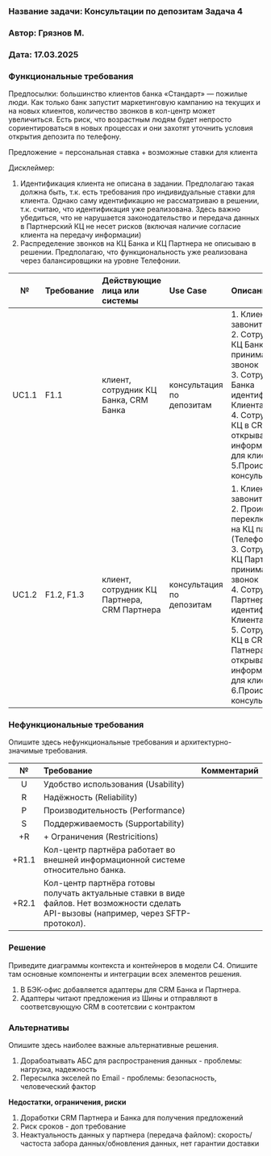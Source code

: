 ﻿### <a name="_b7urdng99y53"></a>**Название задачи:** Консультации по депозитам Задача 4
### <a name="_hjk0fkfyohdk"></a>**Автор:** Грязнов М.
### <a name="_uanumrh8zrui"></a>**Дата:** 17.03.2025
### <a name="_3bfxc9a45514"></a>**Функциональные требования**
Предпосылки:  большинство клиентов банка «Стандарт» — пожилые люди. Как только банк запустит маркетинговую кампанию на текущих и на новых клиентов, количество звонков в кол-центр может увеличиться. Есть риск, что возрастным людям будет непросто сориентироваться в новых процессах и они захотят уточнить условия открытия депозита по телефону. 

Предложение = персональная ставка + возможные ставки для клиента

Дисклеймер: 
1. Идентификация клиента не описана в задании. Предполагаю такая должна быть, т.к. есть требования про индивидуальные ставки для клиента. Однако саму идентификацию не рассматриваю в решении, т.к. считаю, что идентификация уже реализована.
Здесь важно убедиться, что не нарушается законодательство и передача данных в Партнерский КЦ не несет рисков (включая наличие согласие клиента на передачу информации)
2. Распределение звонков на КЦ Банка и КЦ Партнера не описываю в решении. Предполагаю, что функциональность уже реализована через балансировщики на уровне Телефонии.

|**№**|**Требование**|**Действующие лица или системы**|**Use Case**|**Описание**|
| :-: | :- | :- | :- | :- |
|UC1.1|F1.1|клиент, сотрудник КЦ Банка, CRM Банка|консультация по депозитам|1. Клиент завонит в КЦ<br/>2. Сотрудник КЦ Банка принимает звонок <br/>3. Сотруник КЦ Банка идентифицирует Клиента<br/>4. Сотрудник КЦ в CRM Банка открывает информацию для клиента<br/>5.Происходит консультация  |
|UC1.2|F1.2, F1.3|клиент, сотрудник КЦ Партнера, CRM Партнера|консультация по депозитам|1. Клиент завонит в КЦ<br/>2. Происходит переключение на КЦ патнера (Телефония)<br/>3. Сотрудник КЦ Партнера принимает звонок <br/>4. Сотруник КЦ Партнера идентифицирует Клиента<br/>5. Сотрудник КЦ в CRM Патнера открывает информацию для клиента<br/>6.Происходит консультация  |


### <a name="_u8xz25hbrgql"></a>**Нефункциональные требования**
Опишите здесь нефункциональные требования и архитектурно-значимые требования.

|**№**|**Требование**|**Комментарий**|
| :-: | :- | :- |
| U   | Удобство использования (Usability) |              |
| R   | Надёжность (Reliability)           |              |
| P   | Производительность (Performance)   |              |
| S   | Поддерживаемость (Supportability)  |              |
| +R  | + Ограничения (Restricitions)      |              |
| +R1.1 | Кол-центр партнёра работает во внешней информационной системе относительно банка.   |              |
| +R2.1 | Кол-центр партнёра готовы получать актуальные ставки в виде файлов. Нет возможности сделать API-вызовы (например, через SFTP-протокол).  |              |


### <a name="_qmphm5d6rvi3"></a>**Решение**
Приведите диаграммы контекста и контейнеров в модели C4. Опишите там основные компоненты и интеграции всех элементов решения. 
1. В БЭК-офис добавляется адаптеры для CRM Банка и Партнера. 
2. Адаптеры читают предложения из Шины и отправляют в соответсвующую CRM в соотетсвии с контрактом

### <a name="_bjrr7veeh80c"></a>**Альтернативы**
Опишите здесь наиболее важные альтернативные решения.
1. Дорабоатывать АБС для распространения данных - проблемы: нагрузка, надежность
2. Пересылка экселей по Email - проблемы: безопасность, человеческий фактор
   
**Недостатки, ограничения, риски**
1. Доработки CRM Партнера и Банка для получения предложений
2. Риск сроков - доп требование
3. Неактуальность данных у партнера (передача файлом): скорость/частоста забора данных/обновления данных, нет гарантии доставки
 


